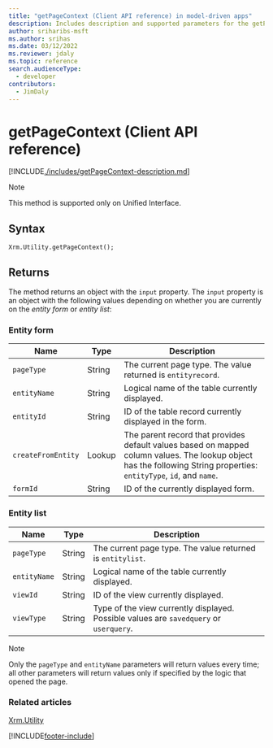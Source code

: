 ```yaml
---
title: "getPageContext (Client API reference) in model-driven apps"
description: Includes description and supported parameters for the getPageContext method.
author: sriharibs-msft
ms.author: srihas
ms.date: 03/12/2022
ms.reviewer: jdaly
ms.topic: reference
search.audienceType: 
  - developer
contributors:
  - JimDaly
---
```

# getPageContext (Client API reference)


[!INCLUDE[./includes/getPageContext-description.md](./includes/getPageContext-description.md)]


> [!NOTE]
> This method is supported only on Unified Interface.

## Syntax

`Xrm.Utility.getPageContext();`

## Returns

The method returns an object with the `input` property. The `input` property is an object with the following values depending on whether you are currently on the *entity form* or *entity list*:

### Entity form

|Name |Type |Description|
|--|--|--|
|`pageType`|String|The current page type. The value returned is `entityrecord`.|
|`entityName`|String|Logical name of the table currently displayed.|
|`entityId`|String|ID of the table record currently displayed in the form.|
|`createFromEntity`|Lookup|The parent record that provides default values based on mapped column values. The lookup object has the following String properties: `entityType`, `id`, and `name`.|
|`formId`|String|ID of the currently displayed form.|


### Entity list

|Name |Type |Description|
|--|--|--|
|`pageType`|String|The current page type. The value returned is `entitylist`.|
|`entityName`|String|Logical name of the table currently displayed.|
|`viewId`|String|ID of the view currently displayed.|
|`viewType`|String|Type of the view currently displayed. Possible values are `savedquery` or `userquery`.|

> [!NOTE]
> Only the `pageType` and `entityName` parameters will return values every time; all other parameters will return values only if specified by the logic that opened the page.

### Related articles

[Xrm.Utility](../xrm-utility.md)



[!INCLUDE[footer-include](../../../../../includes/footer-banner.md)]
